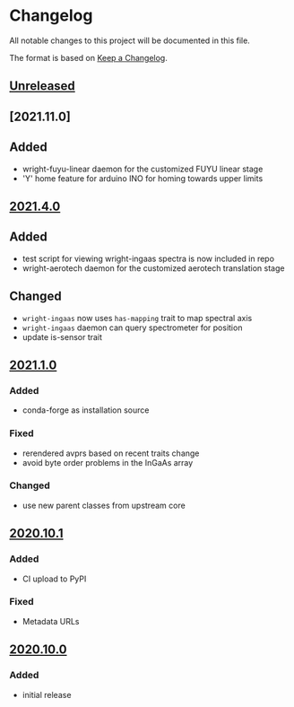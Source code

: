 # Changelog
All notable changes to this project will be documented in this file.

The format is based on [Keep a Changelog](https://keepachangelog.com/).

## [Unreleased]

## [2021.11.0]

## Added
- wright-fuyu-linear daemon for the customized FUYU linear stage
- 'Y' home feature for arduino INO for homing towards upper limits


## [2021.4.0]

## Added
- test script for viewing wright-ingaas spectra is now included in repo
- wright-aerotech daemon for the customized aerotech translation stage

## Changed
- `wright-ingaas` now uses `has-mapping` trait to map spectral axis
- `wright-ingaas` daemon can query spectrometer for position
- update is-sensor trait

## [2021.1.0]

### Added
- conda-forge as installation source

### Fixed
- rerendered avprs based on recent traits change
- avoid byte order problems in the InGaAs array

### Changed
- use new parent classes from upstream core

## [2020.10.1]

### Added
- CI upload to PyPI

### Fixed
- Metadata URLs

## [2020.10.0]

### Added
- initial release

[Unreleased]: https://github.com/wright-group/yaqd-wright/compare/v2021.4.0...HEAD
[2021.4.0]: https://github.com/wright-group/yaqd-wright/compare/v2021.1.0...v2021.4.0
[2021.1.0]: https://github.com/wright-group/yaqd-wright/compare/v2020.10.1...v2021.1.0
[2020.10.1]: https://github.com/wright-group/yaqd-wright/compare/v2020.10.0...v2020.10.1
[2020.10.0]: https://github.com/wright-group/yaqd-wright/releases/tag/v2020.10.0
